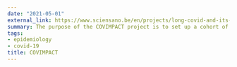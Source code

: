 ```yaml
---
date: "2021-05-01"
external_link: https://www.sciensano.be/en/projects/long-covid-and-its-physical-mental-and-social-implications
summary: The purpose of the COVIMPACT project is to set up a cohort of people who have been tested positive with COVID-19 in order to study the evolution of their physical, mental and social health over the long term, and assess the factors associated with a favourable or unfavourable evolution. Depending on when participants join the cohort, they are followed-up from a minimum of 3 months to a maximum of 2 years. In a nutshell, COVIMPACT aims to increase knowledge about the long-term effects of a COVID-19 infection and on the syndrome called "long COVID".
tags:
- epidemiology
- covid-19
title: COVIMPACT
---
```

